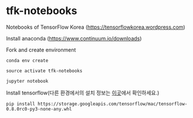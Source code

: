 # tfk-notebooks
Notebooks of TensorFlow Korea (https://tensorflowkorea.wordpress.com)


Install anaconda (https://www.continuum.io/downloads)

Fork and create environment

```conda env create```

```source activate tfk-notebooks```

```jupyter notebook```

Install tensorflow(다른 환경에서의 설치 정보는 [이곳](https://tensorflowkorea.wordpress.com/2016/04/14/tensorflow-0-8-distributed/)에서 확인하세요.)

```pip install https://storage.googleapis.com/tensorflow/mac/tensorflow-0.8.0rc0-py3-none-any.whl```
